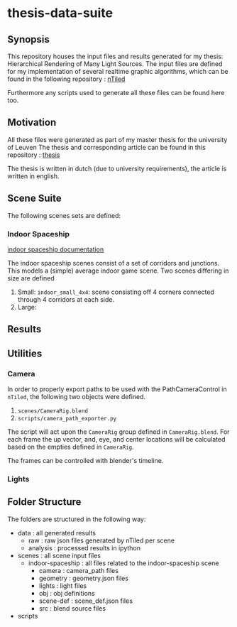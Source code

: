 # thesis-data-suite

## Synopsis

This repository houses the input files and results generated for my thesis:
Hierarchical Rendering of Many Light Sources. 
The input files are defined for my implementation of several realtime graphic
algorithms, which can be found in the following repository : 
[nTiled](https://github.com/BeardedPlatypus/nTiled_new)  

Furthermore any scripts used to generate all these files can be found here 
too.  


## Motivation

All these files were generated as part of my master thesis for the university 
of Leuven
The thesis and corresponding article can be found in this repository : 
[thesis](https://github.com/BeardedPlatypus/thesis-latex)  

The thesis is written in dutch (due to university requirements), the article
is written in english.

## Scene Suite

The following scenes sets are defined:

### Indoor Spaceship

 [indoor spaceship documentation](https://github.com/BeardedPlatypus/thesis-data-suite/blob/master/scenes/indoor-spaceship/description.md)

The indoor spaceship scenes consist of a set of corridors and junctions. This
models a (simple) average indoor game scene. 
Two scenes differing in size are defined

1. Small: `indoor_small_4x4`: scene consisting off 4 corners connected through 
          4 corridors at each side.
2. Large:

## Results

## Utilities

### Camera
In order to properly export paths to be used with the PathCameraControl in 
`nTiled`, the following two objects were defined.  

1. `scenes/CameraRig.blend`
2. `scripts/camera_path_exporter.py`

The script will act upon the `CameraRig` group defined in `CameraRig.blend`. 
For each frame the up vector, and, eye, and center locations will be calculated
based on the empties defined in `CameraRig`. 

The frames can be controlled with blender's timeline.

### Lights

## Folder Structure

The folders are structured in the following way:

* data
: all generated results
    * raw
    : raw json files generated by nTiled per scene
    * analysis
    : processed results in ipython
* scenes
: all scene input files
    * indoor-spaceship
    : all files related to the indoor-spaceship scene
        * camera
        : camera_path files
        * geometry
        : geometry.json files
        * lights
        : light files
        * obj
        : obj definitions
        * scene-def
        : scene_def.json files
        * src
        : blend source files
* scripts

